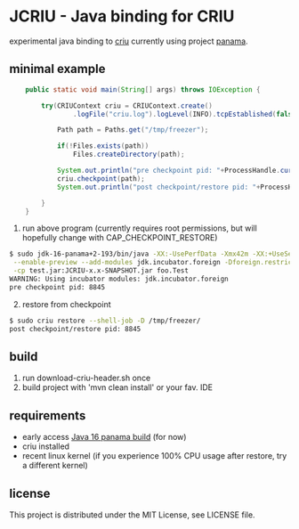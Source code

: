 # JCRIU - Java binding for CRIU
experimental java binding to [criu](https://github.com/checkpoint-restore/criu) currently using project [panama](https://openjdk.java.net/projects/panama/).

## minimal example
```java
    public static void main(String[] args) throws IOException {

        try(CRIUContext criu = CRIUContext.create()
                .logFile("criu.log").logLevel(INFO).tcpEstablished(false).leaveRunning(false)) {

            Path path = Paths.get("/tmp/freezer");

            if(!Files.exists(path))
                Files.createDirectory(path);

            System.out.println("pre checkpoint pid: "+ProcessHandle.current().pid());
            criu.checkpoint(path);
            System.out.println("post checkpoint/restore pid: "+ProcessHandle.current().pid());

        }
    }

```

1) run above program (currently requires root permissions, but will hopefully change with CAP_CHECKPOINT_RESTORE)
```bash
$ sudo jdk-16-panama+2-193/bin/java -XX:-UsePerfData -Xmx42m -XX:+UseSerialGC\
 --enable-preview --add-modules jdk.incubator.foreign -Dforeign.restricted=permit\
 -cp test.jar:JCRIU-x.x-SNAPSHOT.jar foo.Test
WARNING: Using incubator modules: jdk.incubator.foreign
pre checkpoint pid: 8845
```

2) restore from checkpoint
```bash
$ sudo criu restore --shell-job -D /tmp/freezer/
post checkpoint/restore pid: 8845

```

## build
1) run download-criu-header.sh once
2) build project with 'mvn clean install' or your fav. IDE

## requirements
+ early access [Java 16 panama build](https://jdk.java.net/panama/) (for now)
+ criu installed
+ recent linux kernel (if you experience 100% CPU usage after restore, try a different kernel)

## license
This project is distributed under the MIT License, see LICENSE file.

